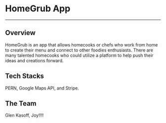 # HomeGrub App
-----------------
## Overview
HomeGrub is an app that allows homecooks or chefs who work from home to create their menu and connect to other foodies enthusiasts. 
There are many talented homecooks who could utilize a platform to help push their ideas and creations forward.  

## Tech Stacks
PERN, Google Maps API, and Stripe. 

## The Team 
Glen Kasoff, Joy!!!!
